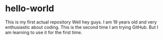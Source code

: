 # hello-world
This is my first actual repository
Well hey guys.
I am 19 years old and very enthusiastic about coding.
This is the second time I am trying GitHub.
But I am learning to use it for the first time.
